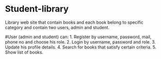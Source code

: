 # Student-library
Library web site that contain books and each book belong to specific category and contain two users, admin and student.

  #User (admin and student) can:
    1.	Register by username, password, mail, phone no and choose his role.
    2.	Login by username, password and role.
    3.	Update his profile details.
    4.	Search for books that satisfy certain criteria.
    5.	Show list of books.
